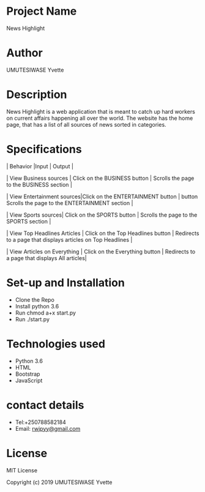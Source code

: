 # Project Name
News Highlight
# Author
UMUTESIWASE Yvette
# Description
News Highlight is a web application that is meant to catch up hard workers on current affairs happening all over the world. The website has the home page, that has a list of all sources of news sorted in categories.
# Specifications
| Behavior |Input | Output |

| View Business sources | Click on the BUSINESS button | Scrolls the page to the BUSINESS section |

| View Entertainment sources|Click on the ENTERTAINMENT button	 | button	Scrolls the page to the ENTERTAINMENT section |

| View Sports sources| Click on the SPORTS button | 	Scrolls the page to the SPORTS section |

| View Top Headlines Articles	 | Click on the Top Headlines button | Redirects to a page that displays articles on Top Headlines |

| View Articles on Everything | Click on the Everything button | Redirects to a page that displays All articles|
# Set-up and Installation
*  Clone the Repo
* Install python 3.6
* Run chmod a+x start.py
* Run ./start.py
# Technologies used
* Python 3.6
* HTML
* Bootstrap
* JavaScript
# contact details
* Tel:+250788582184
* Email: rwjpyy@gmail.com
# License

MIT License

Copyright (c) 2019 UMUTESIWASE Yvette
